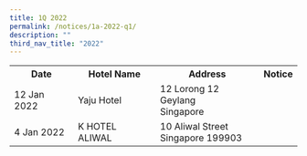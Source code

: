```yaml
---
title: 1Q 2022
permalink: /notices/1a-2022-q1/
description: ""
third_nav_title: "2022"
---
```

<table>
   <tr>
    <th>Date</th>
    <th>Hotel Name</th>
    <th>Address</th>
    <th>Notice</th>
  </tr>
	<tr>
		<td>12 Jan 2022</td>
		<td>Yaju Hotel</td>
		<td>12 Lorong 12 Geylang<br>Singapore</br></td>
		<td><a href="files/Yaju Hotel.pdf"></a></td>
		</tr>
   <tr>
    <td>4 Jan 2022</td>
    <td>K HOTEL ALIWAL</td>
    <td>10 Aliwal Street <br>Singapore 199903<br></td>
    <td><a href="/files/K HOTEL ALIWAL.pdf"></a></td>
  </tr>